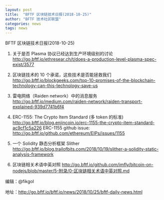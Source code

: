 ```yaml
---
layout: post
title:  "BFTF 区块链技术日报(2018-10-25)"
author: "BFTF 技术社区联盟"
categories: news
tags: news
---
```


BFTF 区块链技术日报(2018-10-25)
1. 关于是否 Plasma 协议已经达到生产环境级别的讨论 <http://go.bftf.io/ethresear.ch/t/does-a-production-level-plasma-spec-exist/3577>

2. 区块链技术的 10 个承诺，这些技术是否能拯救我们 <http://go.bftf.io/blockgeeks.com/top-10-promises-of-the-blockchain-technology-can-this-technology-save-us>

3. 雷电网络（Raiden network）中的消息服务 <http://go.bftf.io/medium.com/raiden-network/raiden-transport-explained-939d7741b6f4>

4. ERC-1155: The Crypto Item Standard (多 token 的标准) <http://go.bftf.io/blog.enjincoin.io/erc-1155-the-crypto-item-standard-ac9cf1c5a226> ERC-1155 github issue: <http://go.bftf.io/github.com/ethereum/EIPs/issues/1155>

5. 一个 Solidity 静态分析框架 Slither <http://go.bftf.io/blog.trailofbits.com/2018/10/19/slither-a-solidity-static-analysis-framework>

6. 区块链相关术语中英对照 <http://go.bftf.io/github.com/imfly/bitcoin-on-nodejs/blob/master/5-附录/0-区块链相关术语中英对照.md>

编辑：@fikgol

地址：http://go.bftf.io/bftf.io/news/2018/10/25/bftf-daily-news.html
